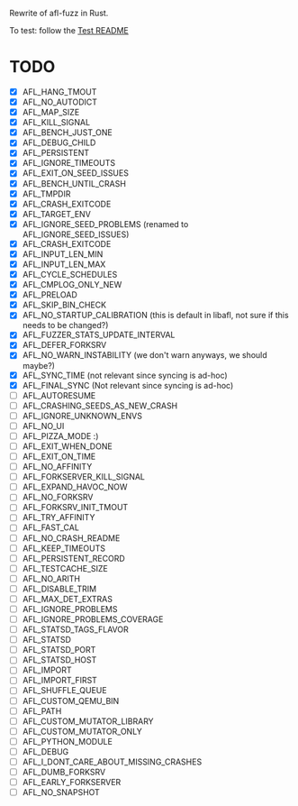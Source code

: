 Rewrite of afl-fuzz in Rust.

To test:
follow the [Test README](/test/README)

# TODO
- [x] AFL_HANG_TMOUT
- [x] AFL_NO_AUTODICT
- [x] AFL_MAP_SIZE
- [x] AFL_KILL_SIGNAL
- [x] AFL_BENCH_JUST_ONE
- [x] AFL_DEBUG_CHILD
- [x] AFL_PERSISTENT
- [x] AFL_IGNORE_TIMEOUTS
- [x] AFL_EXIT_ON_SEED_ISSUES
- [x] AFL_BENCH_UNTIL_CRASH
- [x] AFL_TMPDIR
- [x] AFL_CRASH_EXITCODE
- [x] AFL_TARGET_ENV
- [x] AFL_IGNORE_SEED_PROBLEMS (renamed to AFL_IGNORE_SEED_ISSUES)
- [x] AFL_CRASH_EXITCODE
- [x] AFL_INPUT_LEN_MIN
- [x] AFL_INPUT_LEN_MAX
- [x] AFL_CYCLE_SCHEDULES
- [x] AFL_CMPLOG_ONLY_NEW
- [x] AFL_PRELOAD
- [x] AFL_SKIP_BIN_CHECK
- [x] AFL_NO_STARTUP_CALIBRATION (this is default in libafl, not sure if this needs to be changed?)
- [x] AFL_FUZZER_STATS_UPDATE_INTERVAL
- [x] AFL_DEFER_FORKSRV
- [x] AFL_NO_WARN_INSTABILITY (we don't warn anyways, we should maybe?)
- [x] AFL_SYNC_TIME (not relevant since syncing is ad-hoc)
- [x] AFL_FINAL_SYNC (Not relevant since syncing is ad-hoc)
- [ ] AFL_AUTORESUME
- [ ] AFL_CRASHING_SEEDS_AS_NEW_CRASH
- [ ] AFL_IGNORE_UNKNOWN_ENVS
- [ ] AFL_NO_UI
- [ ] AFL_PIZZA_MODE :)
- [ ] AFL_EXIT_WHEN_DONE
- [ ] AFL_EXIT_ON_TIME
- [ ] AFL_NO_AFFINITY
- [ ] AFL_FORKSERVER_KILL_SIGNAL
- [ ] AFL_EXPAND_HAVOC_NOW
- [ ] AFL_NO_FORKSRV
- [ ] AFL_FORKSRV_INIT_TMOUT
- [ ] AFL_TRY_AFFINITY
- [ ] AFL_FAST_CAL
- [ ] AFL_NO_CRASH_README
- [ ] AFL_KEEP_TIMEOUTS
- [ ] AFL_PERSISTENT_RECORD
- [ ] AFL_TESTCACHE_SIZE
- [ ] AFL_NO_ARITH
- [ ] AFL_DISABLE_TRIM
- [ ] AFL_MAX_DET_EXTRAS
- [ ] AFL_IGNORE_PROBLEMS
- [ ] AFL_IGNORE_PROBLEMS_COVERAGE
- [ ] AFL_STATSD_TAGS_FLAVOR
- [ ] AFL_STATSD
- [ ] AFL_STATSD_PORT
- [ ] AFL_STATSD_HOST
- [ ] AFL_IMPORT
- [ ] AFL_IMPORT_FIRST
- [ ] AFL_SHUFFLE_QUEUE
- [ ] AFL_CUSTOM_QEMU_BIN
- [ ] AFL_PATH
- [ ] AFL_CUSTOM_MUTATOR_LIBRARY
- [ ] AFL_CUSTOM_MUTATOR_ONLY
- [ ] AFL_PYTHON_MODULE
- [ ] AFL_DEBUG
- [ ] AFL_I_DONT_CARE_ABOUT_MISSING_CRASHES
- [ ] AFL_DUMB_FORKSRV
- [ ] AFL_EARLY_FORKSERVER
- [ ] AFL_NO_SNAPSHOT

